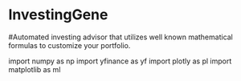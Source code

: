 # InvestingGene
#Automated investing advisor that utilizes well known mathematical formulas to customize your portfolio.

import numpy as np
import yfinance as yf
import plotly as pl
import matplotlib as ml
